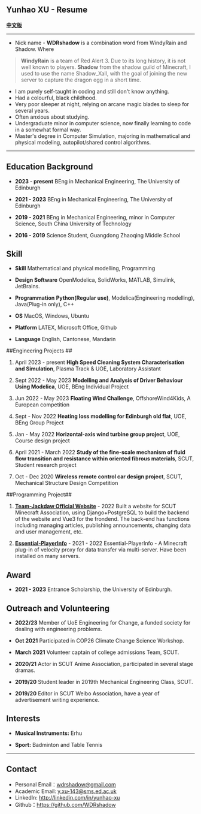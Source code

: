 ## Yunhao XU - Resume ##

**[中文版][1]**

----------

 - Nick name - **WDRshadow** is a combination word from WindyRain and Shadow. Where

> **WindyRain** is a team of Red Alert 3. Due to its long history, it is not well known to players.
> **Shadow** from the shadow guild of Minecraft, I used to use the name Shadow_Xall, with the goal of joining the new server to capture the dragon egg in a short time.

 - I am purely self-taught in coding and still don't know anything.
 - Had a colourful, black childhood.
 - Very poor sleeper at night, relying on arcane magic blades to sleep for several years.
 - Often anxious about studying.
 - Undergraduate minor in computer science, now finally learning to code in a somewhat formal way.
 - Master's degree in Computer Simulation, majoring in mathematical and physical modeling, autopilot/shared control algorithms.

----------

## Education Background ##

 - **2023 - present** BEng in Mechanical Engineering, The University of Edinburgh

 - **2021 - 2023** BEng in Mechanical Engineering, The University of Edinburgh

 - **2019 - 2021** BEng in Mechanical Engineering, minor in Computer Science, South China University of Technology

 - **2016 - 2019** Science Student, Guangdong Zhaoqing Middle School


## Skill ##

 - **Skill** Mathematical and physical modelling, Programming

 - **Design Software** OpenModelica, SolidWorks, MATLAB, Simulink, JetBrains.

 - **Programmation**  **Python(Regular use)**, Modelica(Engineering modelling), Java(Plug-in only), C++

 - **OS** MacOS, Windows, Ubuntu

 - **Platform** LATEX, Microsoft Office, Github

 - **Language** English, Cantonese, Mandarin


##Engineering Projects ##

 1. April 2023 - present
**High Speed Cleaning System Characterisation and Simulation**, Plasma Track & UOE, Laboratory Assistant

 1. Sept 2022 - May 2023
**Modelling and Analysis of Driver Behaviour Using Modelica**, UOE, BEng Individual Project

 2. Jun 2022 - May 2023
**Floating Wind Challenge**, OffshoreWind4Kids, A European competition

 3. Sept - Nov 2022
**Heating loss modelling for Edinburgh old flat**, UOE, BEng Group Project

 4. Jan - May 2022
**Horizontal-axis wind turbine group project**, UOE, Course design project

 5. April 2021 - March 2022
**Study of the fine-scale mechanism of fluid flow transition and resistance within oriented fibrous materials**, SCUT, Student research project

 6. Oct - Dec 2020
**Wireless remote control car design project**, SCUT, Mechanical Structure Design Competition

##Programming Project##

 1. [**Team-Jackdaw Official Website**][2] - 2022
Built a website for SCUT Minecraft Association, using Django+PostgreSQL to build the backend of the website and Vue3 for the frondend. The back-end has functions including managing articles, publishing announcements, changing data and user management, etc.

 2. [**Essential-PlayerInfo**][3] - 2021 - 2022
Essential-PlayerInfo - A Minecraft plug-in of velocity proxy for data transfer via multi-server. Have been installed on many servers.



## Award ##

 - **2021 - 2023** Entrance Scholarship, the University of Edinburgh.

## Outreach and Volunteering ##

 - **2022/23** Member of UoE Engineering for Change, a funded society for dealing with engineering problems.

 - **Oct 2021** Participated in COP26 Climate Change Science Workshop.

 - **March 2021** Volunteer captain of college admissions Team, SCUT.

 - **2020/21** Actor in SCUT Anime Association, participated in several stage dramas.

 - **2019/20** Student leader in 2019th Mechanical Engineering Class, SCUT.

 - **2019/20** Editor in SCUT Weibo Association, have a year of advertisement writing experience.

## Interests ##

 - **Musical Instruments:** Erhu

 - **Sport:** Badminton and Table Tennis

----------

## Contact ##

 - Personal Email：wdrshadow@gmail.com
 - Academic Email: y.xu-143@sms.ed.ac.uk
 - LinkedIn: http://linkedin.com/in/yunhao-xu
 - Github：https://github.com/WDRshadow


  [1]: https://github.com/WDRshadow
  [2]: http://mc.ussjackdaw.com
  [3]: https://www.github.com/Team-Jackdaw/Essential-PlayerInfo
